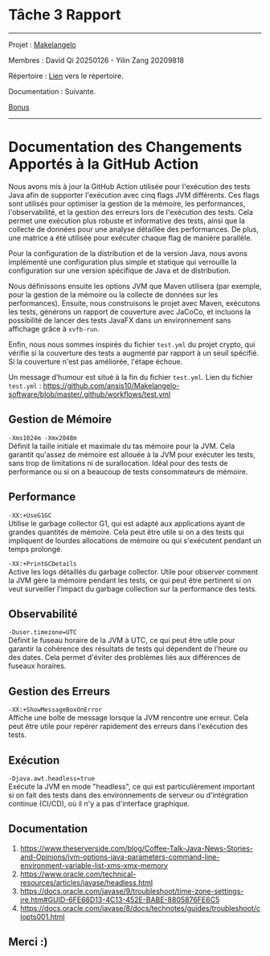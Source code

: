 # Tâche 3 Rapport

******

Projet : [Makelangelo](https://github.com/umontreal-diro/Makelangelo-software)

Membres : David Qi 20250126 - Yilin Zang 20209818

Répertoire : [Lien](https://github.com/ansis10/Makelangelo-software) vers le répertoire.

Documentation : Suivante.

[Bonus](https://github.com/ansis10/Makelangelo-software/tree/master/.github/workflows/.lolcommits)

******

# Documentation des Changements Apportés à la GitHub Action

Nous avons mis à jour la GitHub Action utilisée pour l'exécution des tests Java afin de supporter l'exécution avec cinq flags JVM différents. Ces flags sont utilisés pour optimiser la gestion de la mémoire, les performances, l'observabilité, et la gestion des erreurs lors de l'exécution des tests. Cela permet une exécution plus robuste et informative des tests, ainsi que la collecte de données pour une analyse détaillée des performances. De plus, une matrice a été utilisée pour exécuter chaque flag de manière parallèle.

Pour la configuration de la distribution et de la version Java, nous avons implémenté une configuration plus simple et statique qui verrouille la configuration sur une version spécifique de Java et de distribution.

Nous définissons ensuite les options JVM que Maven utilisera (par exemple, pour la gestion de la mémoire ou la collecte de données sur les performances). Ensuite, nous construisons le projet avec Maven, exécutons les tests, générons un rapport de couverture avec JaCoCo, et incluons la possibilité de lancer des tests JavaFX dans un environnement sans affichage grâce à `xvfb-run`.

Enfin, nous nous sommes inspirés du fichier `test.yml` du projet crypto, qui vérifie si la couverture des tests a augmenté par rapport à un seuil spécifié. Si la couverture n'est pas améliorée, l'étape échoue. 

Un message d’humour est situé à la fin du fichier `test.yml`.
Lien du fichier `test.yml` : https://github.com/ansis10/Makelangelo-software/blob/master/.github/workflows/test.yml

## Gestion de Mémoire

`-Xms1024m -Xmx2048m`  
Définit la taille initiale et maximale du tas mémoire pour la JVM. Cela garantit qu'assez de mémoire est allouée à la JVM pour exécuter les tests, sans trop de limitations ni de surallocation. Idéal pour des tests de performance ou si on a beaucoup de tests consommateurs de mémoire.

## Performance

`-XX:+UseG1GC`  
Utilise le garbage collector G1, qui est adapté aux applications ayant de grandes quantités de mémoire. Cela peut être utile si on a des tests qui impliquent de lourdes allocations de mémoire ou qui s'exécutent pendant un temps prolongé.

`-XX:+PrintGCDetails`  
Active les logs détaillés du garbage collector. Utile pour observer comment la JVM gère la mémoire pendant les tests, ce qui peut être pertinent si on veut surveiller l'impact du garbage collection sur la performance des tests.

## Observabilité

`-Duser.timezone=UTC`  
Définit le fuseau horaire de la JVM à UTC, ce qui peut être utile pour garantir la cohérence des résultats de tests qui dépendent de l'heure ou des dates. Cela permet d'éviter des problèmes liés aux différences de fuseaux horaires.

## Gestion des Erreurs

`-XX:+ShowMessageBoxOnError`  
Affiche une boîte de message lorsque la JVM rencontre une erreur. Cela peut être utile pour repérer rapidement des erreurs dans l'exécution des tests.

## Exécution

`-Djava.awt.headless=true`  
Exécute la JVM en mode "headless", ce qui est particulièrement important si on fait des tests dans des environnements de serveur ou d'intégration continue (CI/CD), où il n'y a pas d'interface graphique.

## Documentation

1. https://www.theserverside.com/blog/Coffee-Talk-Java-News-Stories-and-Opinions/jvm-options-java-parameters-command-line-environment-variable-list-xms-xmx-memory
2. https://www.oracle.com/technical-resources/articles/javase/headless.html
3. https://docs.oracle.com/javase/9/troubleshoot/time-zone-settings-jre.htm#GUID-6FE66D13-4C13-452E-BABE-8805876FE6C5
4. https://docs.oracle.com/javase/8/docs/technotes/guides/troubleshoot/clopts001.html

## Merci :)